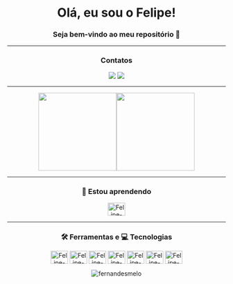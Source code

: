 <div align="center">
<h1>Olá, eu sou o Felipe!</h1>
<h3>Seja bem-vindo ao meu repositório 👋</h3>
	
<hr>
  
<h3>Contatos</h3>
  
<a href= "mailto:felipe.mont.siqueira@gmail.com" target="_blank" rel="noopener noreferrer"><img src="https://img.shields.io/badge/Gmail-D14836?style=for-the-badge&logo=gmail&logoColor=white"></a>
<a href="https://www.linkedin.com/in/felipe-siqueira-dev/" target="_blank" rel="noopener noreferrer"><img src="https://img.shields.io/badge/LinkedIn-0077B5?style=for-the-badge&logo=linkedin&logoColor=white"></a>

<hr>

<a href="https://github.com/felipe-siqueira-dev"><img height="180em" src="https://github-readme-stats.vercel.app/api?username=felipe-siqueira-dev&show_icons=true&theme=dracula&include_all_commits=true&count_private=true"/><img height="180em" src="https://github-readme-stats.vercel.app/api/top-langs/?username=felipe-siqueira-dev&layout=compact&langs_count=16&theme=dracula"/></a>  
  
<hr>
  
<h3>🌱 Estou aprendendo</h3>
       
<img align="center" alt="Felipe-JS" height="30" width="40" src="https://cdn.jsdelivr.net/gh/devicons/devicon/icons/javascript/javascript-original.svg" />
	  
<hr>
	  
<h3> 🛠️ Ferramentas e  💻 Tecnologias</h3>
  
<img align="center" alt="Felipe-C" height="30" width="40" src="https://cdn.jsdelivr.net/gh/devicons/devicon/icons/c/c-original.svg" />
<img align="center" alt="Felipe-Java" height="30" width="40" src="https://cdn.jsdelivr.net/gh/devicons/devicon/icons/java/java-original.svg" />
<img align="center" alt="Felipe-html" height="30" width="40" src="https://cdn.jsdelivr.net/gh/devicons/devicon/icons/html5/html5-original.svg" />
<img align="center" alt="Felipe-css" height="30" width="40"src="https://cdn.jsdelivr.net/gh/devicons/devicon/icons/css3/css3-original.svg" />
<img align="center" alt="Felipe-Git" height="30" width="40" src="https://cdn.jsdelivr.net/gh/devicons/devicon/icons/git/git-original.svg" />
<img align="center" alt="Felipe-Figma" height="30" width="40" src="https://cdn.jsdelivr.net/gh/devicons/devicon/icons/figma/figma-original.svg" />
<img align="center" alt="Felipe-Figma" height="30" width="40" src="https://cdn.jsdelivr.net/gh/devicons/devicon/icons/trello/trello-plain.svg" />
          
</div>
 <p align="center"> <img src="https://komarev.com/ghpvc/?username=fernandesmelo&label=Vizualizações%20de%20Perfil&color=0e75b6&style=flat" alt="fernandesmelo" /> </p>
<br>
